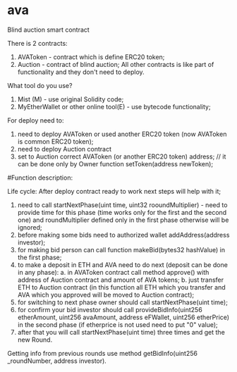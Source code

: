 # ava
Blind auction smart contract

There is 2 contracts:
1. AVAToken - contract which is define ERC20 token;
2. Auction - contract of blind auction;
All other contracts is like part of functionality and they don't need to deploy.

What tool do you use?
1. Mist (M) - use original Solidity code;
2. MyEtherWallet or other online tool(E) - use bytecode functionality;

For deploy need to:
1. need to deploy AVAToken or used another ERC20 token (now AVAToken is common ERC20 token);
2. need to deploy Auction contract
3. set to Auction correct AVAToken (or another ERC20 token) address; // it can be done only by Owner function setToken(address newToken);

#Function description:

Life cycle:
After deploy contract ready to work next steps will help with it;
1. need to call startNextPhase(uint time, uint32 rooundMultiplier) - need to provide time for this phase (time works only for the first and the second one) and roundMultiplier defined only in the first phase otherwise will be ignored;
2. before making some bids need to authorized wallet addAddress(address investor);
3. for making bid person can call function makeBid(bytes32 hashValue) in the first phase;
4. to make a deposit in ETH and AVA need to do next (deposit can be done in any phase):
	a. in AVAToken contract call method approve() with address of Auction contract and amount of AVA tokens;
	b. just transfer ETH to Auction contract (in this function all ETH which you transfer and AVA which you approved will be moved to Auction contract);
5. for switching to next phase owner should call startNextPhase(uint time);
6. for confirm your bid investor should call provideBidInfo(uint256 etherAmount, uint256 avaAmount, address eFWallet, uint256 etherPrice) in the second phase (if etherprice is not used need to put "0" value);
7. after that you will call startNextPhase(uint time) three times and get the new Round.

Getting info from previous rounds use method getBidInfo(uint256 _roundNumber, address investor).
